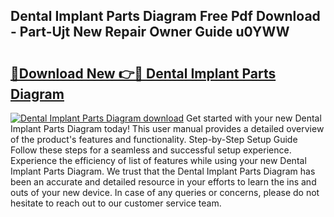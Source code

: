 ## Dental Implant Parts Diagram Free Pdf Download - Part-Ujt New Repair Owner Guide u0YWW

# <h2><a href="http://dflwwsd.blite.top/?on=Dental+Implant+Parts+Diagram">🔗Download New 👉🔴 Dental Implant Parts Diagram</a></h2>

[![Dental Implant Parts Diagram download](https://i.imgur.com/lujVjoI.png)](http://dflwwsd.blite.top/?on=Dental+Implant+Parts+Diagram)
Get started with your new Dental Implant Parts Diagram today! This user manual provides a detailed overview of the product's features and functionality. Step-by-Step Setup Guide Follow these steps for a seamless and successful setup experience. Experience the efficiency of list of features while using your new Dental Implant Parts Diagram. We trust that the Dental Implant Parts Diagram has been an accurate and detailed resource in your efforts to learn the ins and outs of your new device. In case of any queries or concerns, please do not hesitate to reach out to our customer service team.
